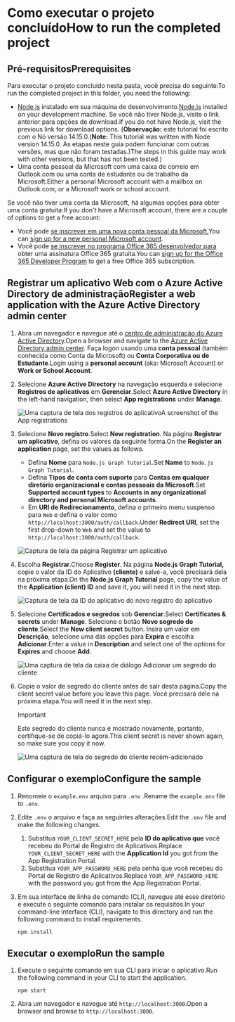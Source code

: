 # <a name="how-to-run-the-completed-project"></a><span data-ttu-id="42332-101">Como executar o projeto concluído</span><span class="sxs-lookup"><span data-stu-id="42332-101">How to run the completed project</span></span>

## <a name="prerequisites"></a><span data-ttu-id="42332-102">Pré-requisitos</span><span class="sxs-lookup"><span data-stu-id="42332-102">Prerequisites</span></span>

<span data-ttu-id="42332-103">Para executar o projeto concluído nesta pasta, você precisa do seguinte:</span><span class="sxs-lookup"><span data-stu-id="42332-103">To run the completed project in this folder, you need the following:</span></span>

- <span data-ttu-id="42332-104">[Node.js](https://nodejs.org) instalado em sua máquina de desenvolvimento.</span><span class="sxs-lookup"><span data-stu-id="42332-104">[Node.js](https://nodejs.org) installed on your development machine.</span></span> <span data-ttu-id="42332-105">Se você não tiver Node.js, visite o link anterior para opções de download.</span><span class="sxs-lookup"><span data-stu-id="42332-105">If you do not have Node.js, visit the previous link for download options.</span></span> <span data-ttu-id="42332-106">(**Observação:** este tutorial foi escrito com o Nó versão 14.15.0.</span><span class="sxs-lookup"><span data-stu-id="42332-106">(**Note:** This tutorial was written with Node version 14.15.0.</span></span> <span data-ttu-id="42332-107">As etapas neste guia podem funcionar com outras versões, mas que não foram testadas.)</span><span class="sxs-lookup"><span data-stu-id="42332-107">The steps in this guide may work with other versions, but that has not been tested.)</span></span>
- <span data-ttu-id="42332-108">Uma conta pessoal da Microsoft com uma caixa de correio em Outlook.com ou uma conta de estudante ou de trabalho da Microsoft.</span><span class="sxs-lookup"><span data-stu-id="42332-108">Either a personal Microsoft account with a mailbox on Outlook.com, or a Microsoft work or school account.</span></span>

<span data-ttu-id="42332-109">Se você não tiver uma conta da Microsoft, há algumas opções para obter uma conta gratuita:</span><span class="sxs-lookup"><span data-stu-id="42332-109">If you don't have a Microsoft account, there are a couple of options to get a free account:</span></span>

- <span data-ttu-id="42332-110">Você pode [se inscrever em uma nova conta pessoal da Microsoft.](https://signup.live.com/signup?wa=wsignin1.0&rpsnv=12&ct=1454618383&rver=6.4.6456.0&wp=MBI_SSL_SHARED&wreply=https://mail.live.com/default.aspx&id=64855&cbcxt=mai&bk=1454618383&uiflavor=web&uaid=b213a65b4fdc484382b6622b3ecaa547&mkt=E-US&lc=1033&lic=1)</span><span class="sxs-lookup"><span data-stu-id="42332-110">You can [sign up for a new personal Microsoft account](https://signup.live.com/signup?wa=wsignin1.0&rpsnv=12&ct=1454618383&rver=6.4.6456.0&wp=MBI_SSL_SHARED&wreply=https://mail.live.com/default.aspx&id=64855&cbcxt=mai&bk=1454618383&uiflavor=web&uaid=b213a65b4fdc484382b6622b3ecaa547&mkt=E-US&lc=1033&lic=1).</span></span>
- <span data-ttu-id="42332-111">Você pode [se inscrever no programa Office 365 desenvolvedor para](https://developer.microsoft.com/office/dev-program) obter uma assinatura Office 365 gratuita.</span><span class="sxs-lookup"><span data-stu-id="42332-111">You can [sign up for the Office 365 Developer Program](https://developer.microsoft.com/office/dev-program) to get a free Office 365 subscription.</span></span>

## <a name="register-a-web-application-with-the-azure-active-directory-admin-center"></a><span data-ttu-id="42332-112">Registrar um aplicativo Web com o Azure Active Directory de administração</span><span class="sxs-lookup"><span data-stu-id="42332-112">Register a web application with the Azure Active Directory admin center</span></span>

1. <span data-ttu-id="42332-113">Abra um navegador e navegue até o [centro de administração do Azure Active Directory](https://aad.portal.azure.com).</span><span class="sxs-lookup"><span data-stu-id="42332-113">Open a browser and navigate to the [Azure Active Directory admin center](https://aad.portal.azure.com).</span></span> <span data-ttu-id="42332-114">Faça logon usando uma **conta pessoal** (também conhecida como Conta da Microsoft) ou **Conta Corporativa ou de Estudante**.</span><span class="sxs-lookup"><span data-stu-id="42332-114">Login using a **personal account** (aka: Microsoft Account) or **Work or School Account**.</span></span>

1. <span data-ttu-id="42332-115">Selecione **Azure Active Directory** na navegação esquerda e selecione **Registros de aplicativos** em **Gerenciar**.</span><span class="sxs-lookup"><span data-stu-id="42332-115">Select **Azure Active Directory** in the left-hand navigation, then select **App registrations** under **Manage**.</span></span>

    ![<span data-ttu-id="42332-116">Uma captura de tela dos registros do aplicativo</span><span class="sxs-lookup"><span data-stu-id="42332-116">A screenshot of the App registrations</span></span> ](/tutorial/images/aad-portal-app-registrations.png)

1. <span data-ttu-id="42332-117">Selecione **Novo registro**.</span><span class="sxs-lookup"><span data-stu-id="42332-117">Select **New registration**.</span></span> <span data-ttu-id="42332-118">Na página **Registrar um aplicativo**, defina os valores da seguinte forma.</span><span class="sxs-lookup"><span data-stu-id="42332-118">On the **Register an application** page, set the values as follows.</span></span>

    - <span data-ttu-id="42332-119">Defina **Nome** para `Node.js Graph Tutorial`.</span><span class="sxs-lookup"><span data-stu-id="42332-119">Set **Name** to `Node.js Graph Tutorial`.</span></span>
    - <span data-ttu-id="42332-120">Defina **Tipos de conta com suporte** para **Contas em qualquer diretório organizacional e contas pessoais da Microsoft**.</span><span class="sxs-lookup"><span data-stu-id="42332-120">Set **Supported account types** to **Accounts in any organizational directory and personal Microsoft accounts**.</span></span>
    - <span data-ttu-id="42332-121">Em **URI de Redirecionamento**, defina o primeiro menu suspenso para `Web` e defina o valor como `http://localhost:3000/auth/callback`.</span><span class="sxs-lookup"><span data-stu-id="42332-121">Under **Redirect URI**, set the first drop-down to `Web` and set the value to `http://localhost:3000/auth/callback`.</span></span>

    ![Captura de tela da página Registrar um aplicativo](/tutorial/images/aad-register-an-app.png)

1. <span data-ttu-id="42332-123">Escolha **Registrar**.</span><span class="sxs-lookup"><span data-stu-id="42332-123">Choose **Register**.</span></span> <span data-ttu-id="42332-124">Na página **Node.js Graph Tutorial,** copie o valor da ID do Aplicativo **(cliente)** e salve-a, você precisará dela na próxima etapa.</span><span class="sxs-lookup"><span data-stu-id="42332-124">On the **Node.js Graph Tutorial** page, copy the value of the **Application (client) ID** and save it, you will need it in the next step.</span></span>

    ![Captura de tela da ID do aplicativo do novo registro do aplicativo](/tutorial/images/aad-application-id.png)

1. <span data-ttu-id="42332-126">Selecione **Certificados e segredos** sob **Gerenciar**.</span><span class="sxs-lookup"><span data-stu-id="42332-126">Select **Certificates & secrets** under **Manage**.</span></span> <span data-ttu-id="42332-127">Selecione o botão **Novo segredo do cliente**.</span><span class="sxs-lookup"><span data-stu-id="42332-127">Select the **New client secret** button.</span></span> <span data-ttu-id="42332-128">Insira um valor em **Descrição**, selecione uma das opções para **Expira** e escolha **Adicionar**.</span><span class="sxs-lookup"><span data-stu-id="42332-128">Enter a value in **Description** and select one of the options for **Expires** and choose **Add**.</span></span>

    ![Uma captura de tela da caixa de diálogo Adicionar um segredo do cliente](/tutorial/images/aad-new-client-secret.png)

1. <span data-ttu-id="42332-130">Copie o valor de segredo do cliente antes de sair desta página.</span><span class="sxs-lookup"><span data-stu-id="42332-130">Copy the client secret value before you leave this page.</span></span> <span data-ttu-id="42332-131">Você precisará dele na próxima etapa.</span><span class="sxs-lookup"><span data-stu-id="42332-131">You will need it in the next step.</span></span>

    > [!IMPORTANT]
    > <span data-ttu-id="42332-132">Este segredo do cliente nunca é mostrado novamente, portanto, certifique-se de copiá-lo agora.</span><span class="sxs-lookup"><span data-stu-id="42332-132">This client secret is never shown again, so make sure you copy it now.</span></span>

    ![Uma captura de tela do segredo do cliente recém-adicionado](/tutorial/images/aad-copy-client-secret.png)

## <a name="configure-the-sample"></a><span data-ttu-id="42332-134">Configurar o exemplo</span><span class="sxs-lookup"><span data-stu-id="42332-134">Configure the sample</span></span>

1. <span data-ttu-id="42332-135">Renomeie o `example.env` arquivo para `.env` .</span><span class="sxs-lookup"><span data-stu-id="42332-135">Rename the `example.env` file to `.env`.</span></span>
1. <span data-ttu-id="42332-136">Edite `.env` o arquivo e faça as seguintes alterações.</span><span class="sxs-lookup"><span data-stu-id="42332-136">Edit the `.env` file and make the following changes.</span></span>
    1. <span data-ttu-id="42332-137">Substitua `YOUR_CLIENT_SECRET_HERE` pela **ID do aplicativo que** você recebeu do Portal de Registro de Aplicativos.</span><span class="sxs-lookup"><span data-stu-id="42332-137">Replace `YOUR_CLIENT_SECRET_HERE` with the **Application Id** you got from the App Registration Portal.</span></span>
    1. <span data-ttu-id="42332-138">Substitua `YOUR_APP_PASSWORD_HERE` pela senha que você recebeu do Portal de Registro de Aplicativos.</span><span class="sxs-lookup"><span data-stu-id="42332-138">Replace `YOUR_APP_PASSWORD_HERE` with the password you got from the App Registration Portal.</span></span>
1. <span data-ttu-id="42332-139">Em sua interface de linha de comando (CLI), navegue até esse diretório e execute o seguinte comando para instalar os requisitos.</span><span class="sxs-lookup"><span data-stu-id="42332-139">In your command-line interface (CLI), navigate to this directory and run the following command to install requirements.</span></span>

    ```Shell
    npm install
    ```

## <a name="run-the-sample"></a><span data-ttu-id="42332-140">Executar o exemplo</span><span class="sxs-lookup"><span data-stu-id="42332-140">Run the sample</span></span>

1. <span data-ttu-id="42332-141">Execute o seguinte comando em sua CLI para iniciar o aplicativo.</span><span class="sxs-lookup"><span data-stu-id="42332-141">Run the following command in your CLI to start the application.</span></span>

    ```Shell
    npm start
    ```

1. <span data-ttu-id="42332-142">Abra um navegador e navegue até `http://localhost:3000`.</span><span class="sxs-lookup"><span data-stu-id="42332-142">Open a browser and browse to `http://localhost:3000`.</span></span>
